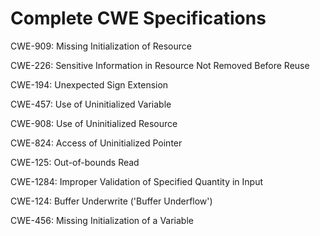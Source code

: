 

# Complete CWE Specifications

CWE-909: Missing Initialization of Resource

CWE-226: Sensitive Information in Resource Not Removed Before Reuse

CWE-194: Unexpected Sign Extension

CWE-457: Use of Uninitialized Variable

CWE-908: Use of Uninitialized Resource

CWE-824: Access of Uninitialized Pointer

CWE-125: Out-of-bounds Read

CWE-1284: Improper Validation of Specified Quantity in Input

CWE-124: Buffer Underwrite ('Buffer Underflow')

CWE-456: Missing Initialization of a Variable